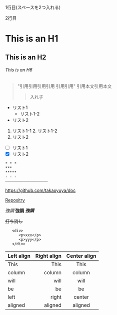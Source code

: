 <!-- Paragraphs and Line Breaks  -->
1行目(スペースを2つ入れる)

2行目

<!-- Headers -->
# This is an H1
## This is an H2
###### This is an H6

<!-- Blockquotes -->
> "引用引用引用引用
引用引用"
>引用本文引用本文
>>入れ子

<!-- Disc -->
* リスト1
    * リスト1-2  
* リスト2  

<!-- Decimal -->
1. リスト1-1
    2. リスト1-2
2. リスト2  

<!-- Checkbox -->
- [ ] リスト1
- [x] リスト2

<!-- Horizontal Rules -->

    * * *  
    ***  
    *****  
    - - -  
    ———————————————————

<!-- Links -->
<https://github.com/takaoyuya/doc>

[Repositry](https://github.com/takaoyuya/doc)

<!-- Emphasis -->

*強調*
**強調**
***強調***

<!-- strike-through -->
~~打ち消し~~

<!-- code -->
```html:sample
   <div>
      <p>xxx</p>
      <p>yyy</p>
   </div>
```

<!-- Talbe -->
| Left align | Right align | Center align |
| :--------- | ----------: | :----------: |
| This       |        This |     This     |
| column     |      column |    column    |
| will       |        will |     will     |
| be         |          be |      be      |
| left       |       right |    center    |
| aligned    |     aligned |   aligned    |
